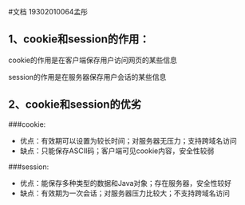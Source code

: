 #文档
19302010064孟彤

**1、cookie和session的作用：**  
---
cookie的作用是在客户端保存用户访问网页的某些信息

session的作用是在服务器保存用户会话的某些信息

**2、cookie和session的优劣** 
---
###cookie: 
- 优点：有效期可以设置为较长时间；对服务器无压力；支持跨域名访问
- 缺点：只能保存ASCII码；客户端可见cookie内容，安全性较弱


###session:
- 优点：能保存多种类型的数据和Java对象；存在服务器，安全性较好
- 缺点：有效期为一次会话；对服务器压力比较大；不支持跨域名访问
